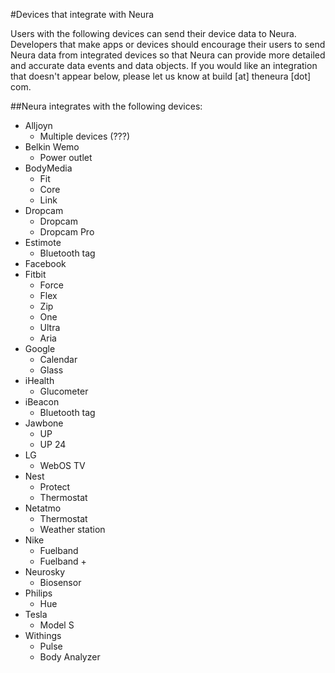 #Devices that integrate with Neura

Users with the following devices can send their device data to Neura.  Developers that make apps or devices should encourage their users to send Neura data from integrated devices so that Neura can provide more detailed and accurate data events and data objects.  If you would like an integration that doesn't appear below, please let us know at build [at] theneura [dot] com.


##Neura integrates with the following devices:

 - Alljoyn
	 - Multiple devices (???)
 - Belkin Wemo
	 - Power outlet
 - BodyMedia
 	- Fit 
 	- Core 
 	- Link
 - Dropcam
 	- Dropcam
 	- Dropcam Pro
 - Estimote
	 - Bluetooth tag
 - Facebook
 - Fitbit  
	- Force
	- Flex
	- Zip  
	- One  
	- Ultra  
	- Aria  
 - Google  
	- Calendar  
  	- Glass
 - iHealth
	 - Glucometer
 - iBeacon
 	- Bluetooth tag
 - Jawbone  
 	- UP
 	- UP 24
 - LG
	 - WebOS TV
 - Nest
 	- Protect
 	- Thermostat  
 - Netatmo
   - Thermostat
   - Weather station
 - Nike  
	- Fuelband
	- Fuelband +
 - Neurosky
   - Biosensor
 - Philips 
	 - Hue 	
 - Tesla
	 - Model S
 - Withings
 	- Pulse  
 	- Body Analyzer

  
 
 
